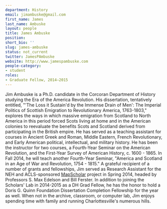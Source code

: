 ```yaml
---
department: History
email: jimambuske@gmail.com
first_name: James
last_name: Ambuske
layout: people
title: James Ambuske
position:
short_bio: ''
slug: james-ambuske
status: not_current
twitter: JamesPAmbuske
website: http://www.jamespambuske.com
people-category:
- student
roles:
- Graduate Fellow, 2014–2015
---
```


Jim Ambuske is a Ph.D. candidate in the Corcoran Department of History studying the Era of the America Revolution. His dissertation, tentatively entitled, "'The Loss it Sustain'd by the Immense Drain of Men': The Imperial Politics of Scottish Emigration to Revolutionary America, 1763-1803," explores the ways in which massive emigration from Scotland to North America in this period forced Scots living at home and in the American colonies to reevaluate the benefits Scots and Scotland derived from participating in the British empire. He has served as a teaching assistant for courses in Ancient Greek and Roman, Middle Eastern, French Revolutionary, and Early American political, intellectual, and military history. He has been the instructor for two courses, a Fourth-Year Seminar on the American Revolution, and the First-Year Survey of American History, c. 1600 - 1865. In Fall 2014, he will teach another Fourth-Year Seminar, "America and Scotland in an Age of War and Revolution, 1754 - 1815." A grateful recipient of a number of grants and fellowships, Jim served as Research Assistant for the NEH and ACLS-sponsored [MapScholar](http://mapscholar.org) project in Spring 2014, headed by Professors S. Max Edelson and Bill Ferster. In addition to joining the Scholars' Lab in 2014-2015 as a DH Grad Fellow, he has the honor to hold a Doris G. Quinn Foundation Dissertation Completion Fellowship for the year as well. When not in the archive, classroom, or computer lab, Jim enjoys spending time with family and running Charlottesville's numerous hills.
